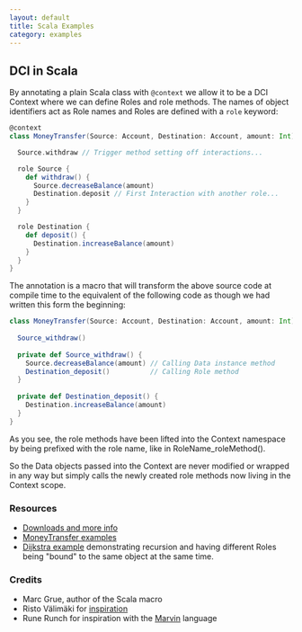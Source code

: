```yaml
---
layout: default
title: Scala Examples
category: examples
---
```


## DCI in Scala

By annotating a plain Scala class with `@context` we allow it to be a DCI Context where we can define Roles and role methods. The names of object identifiers act as Role names and Roles are defined with a `role` keyword:
```Scala
@context
class MoneyTransfer(Source: Account, Destination: Account, amount: Int) {

  Source.withdraw // Trigger method setting off interactions...

  role Source {
    def withdraw() {
      Source.decreaseBalance(amount)  
      Destination.deposit // First Interaction with another role...
    }
  }

  role Destination {
    def deposit() {
      Destination.increaseBalance(amount)
    }
  }
}
```
The annotation is a macro that will transform the above source code at compile time to the equivalent of the following code as though we had written this form the beginning:
```Scala
class MoneyTransfer(Source: Account, Destination: Account, amount: Int) {
  
  Source_withdraw()
  
  private def Source_withdraw() {
    Source.decreaseBalance(amount) // Calling Data instance method
    Destination_deposit()          // Calling Role method
  }
  
  private def Destination_deposit() {
    Destination.increaseBalance(amount)
  }
}
```
As you see, the role methods have been lifted into the Context namespace by being prefixed with the role name, like in RoleName_roleMethod(). 

So the Data objects passed into the Context are never modified or wrapped in any way but simply calls the newly created role methods now living in the Context scope.

### Resources

- [Downloads and more info](https://github.com/DCI/scaladci)
- [MoneyTransfer examples](https://github.com/DCI/scaladci/blob/master/examples/src/test/scala/scaladci/examples/MoneyTransfer1.scala)
- [Dijkstra example](https://github.com/DCI/scaladci/blob/master/examples/src/test/scala/scaladci/examples/Dijkstra.scala) demonstrating recursion and having different Roles being "bound" to the same object at the same time.

### Credits
- Marc Grue, author of the Scala macro
- Risto Välimäki for [inspiration](https://groups.google.com/d/msg/object-composition/ulYGsCaJ0Mg/rF9wt1TV_MIJ)
- Rune Runch for inspiration with the [Marvin](http://fulloo.info/Examples/Marvin/Introduction/) language
